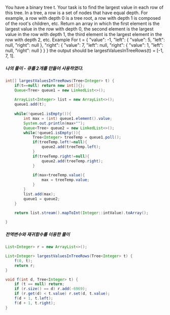 You have a binary tree t. Your task is to find the largest value in each row of this tree. In a tree, a row is a set of nodes that have equal depth. For example, a row with depth 0 is a tree root, a row with depth 1 is composed of the root's children, etc.
Return an array in which the first element is the largest value in the row with depth 0, the second element is the largest value in the row with depth 1, the third element is the largest element in the row with depth 2, etc.
Example
For
t = {
    "value": -1,
    "left": {
        "value": 5,
        "left": null,
        "right": null
    },
    "right": {
        "value": 7,
        "left": null,
        "right": {
            "value": 1,
            "left": null,
            "right": null
        }
    }
}
the output should be largestValuesInTreeRows(t) = [-1, 7, 1].
##### 나의 풀이 - 큐를 2개를 만들어 사용하였다.
```java
int[] largestValuesInTreeRows(Tree<Integer> t) {
    if(t==null) return new int[]{};
    Queue<Tree> queue1 = new LinkedList<>();
    
    ArrayList<Integer> list = new ArrayList<>();
    queue1.add(t);
    
    while(!queue1.isEmpty()){
        int max = (int) queue1.element().value;
        System.out.println(max+"");
        Queue<Tree> queue2 = new LinkedList<>();
        while(!queue1.isEmpty()){
            Tree<Integer> treeTemp = queue1.poll();
            if(treeTemp.left!=null){
                queue2.add(treeTemp.left);
            }
            if(treeTemp.right!=null){
                queue2.add(treeTemp.right);
            }
            
            if(max<treeTemp.value){
                max = treeTemp.value;
            }            
        }
        list.add(max);
        queue1 = queue2;       
    }
    
    return list.stream().mapToInt(Integer::intValue).toArray();

}
```

##### 전역변수와 재귀함수를 이용한 풀이
```java
List<Integer> r = new ArrayList<>();

List<Integer> largestValuesInTreeRows(Tree<Integer> t) {
    f(0, t);
    return r;
}

void f(int d, Tree<Integer> t) {
    if (t == null) return;
    if (r.size() == d) r.add(-6969);
    if (r.get(d) < t.value) r.set(d, t.value);
    f(d + 1, t.left);
    f(d + 1, t.right);
}
```